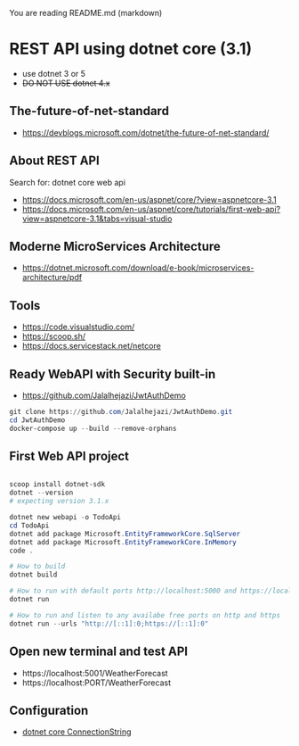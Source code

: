You are reading README.md (markdown)

# REST API using dotnet core (3.1)

- use dotnet 3 or 5
- ~~DO NOT USE dotnet 4.x~~




## The-future-of-net-standard
- https://devblogs.microsoft.com/dotnet/the-future-of-net-standard/



## About REST API

Search for: dotnet core web api

- https://docs.microsoft.com/en-us/aspnet/core/?view=aspnetcore-3.1
- https://docs.microsoft.com/en-us/aspnet/core/tutorials/first-web-api?view=aspnetcore-3.1&tabs=visual-studio

## Moderne MicroServices Architecture

- https://dotnet.microsoft.com/download/e-book/microservices-architecture/pdf



## Tools

- https://code.visualstudio.com/
- https://scoop.sh/
- https://docs.servicestack.net/netcore


## Ready WebAPI with Security built-in
- https://github.com/Jalalhejazi/JwtAuthDemo

```powershell
git clone https://github.com/Jalalhejazi/JwtAuthDemo.git
cd JwtAuthDemo
docker-compose up --build --remove-orphans

```



## First Web API project

```PowerShell

scoop install dotnet-sdk
dotnet --version 
# expecting version 3.1.x

dotnet new webapi -o TodoApi
cd TodoApi
dotnet add package Microsoft.EntityFrameworkCore.SqlServer
dotnet add package Microsoft.EntityFrameworkCore.InMemory
code .

# How to build
dotnet build

# How to run with default ports http://localhost:5000 and https://localhost:5001
dotnet run

# How to run and listen to any availabe free ports on http and https
dotnet run --urls "http://[::1]:0;https://[::1]:0"

```

## Open new terminal and test API 

- https://localhost:5001/WeatherForecast
- https://localhost:PORT/WeatherForecast



## Configuration 

- [dotnet core ConnectionString](https://www.google.com/search?q=dotnet+core+connectionstring)







